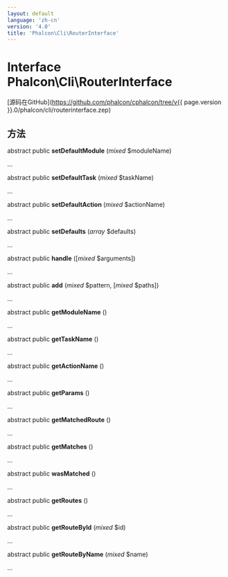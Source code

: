 ```yaml
---
layout: default
language: 'zh-cn'
version: '4.0'
title: 'Phalcon\Cli\RouterInterface'
---
```

# Interface **Phalcon\Cli\RouterInterface**

[源码在GitHub](https://github.com/phalcon/cphalcon/tree/v{{ page.version }}.0/phalcon/cli/routerinterface.zep)

## 方法

abstract public **setDefaultModule** (*mixed* $moduleName)

...

abstract public **setDefaultTask** (*mixed* $taskName)

...

abstract public **setDefaultAction** (*mixed* $actionName)

...

abstract public **setDefaults** (*array* $defaults)

...

abstract public **handle** ([*mixed* $arguments])

...

abstract public **add** (*mixed* $pattern, [*mixed* $paths])

...

abstract public **getModuleName** ()

...

abstract public **getTaskName** ()

...

abstract public **getActionName** ()

...

abstract public **getParams** ()

...

abstract public **getMatchedRoute** ()

...

abstract public **getMatches** ()

...

abstract public **wasMatched** ()

...

abstract public **getRoutes** ()

...

abstract public **getRouteById** (*mixed* $id)

...

abstract public **getRouteByName** (*mixed* $name)

...